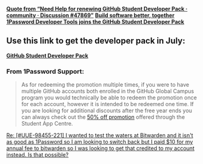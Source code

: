 [**Quote from “Need Help for renewing GitHub Student Developer Pack · community · Discussion #47869”**](https://arc.net/l/quote/otnyrzwl)
[**Build software better, together**](https://education.github.com/pack/offers)
[**1Password Developer Tools joins the GitHub Student Developer Pack**](https://blog.1password.com/github-student-developer-pack/)
## Use this link to get the developer pack in July:
[**GitHub Student Developer Pack**](https://1password.com/developers/students)
### From 1Password Support:
> As for redeeming the promotion multiple times, if you were to have multiple GitHub accounts both enrolled in the GitHub Global Campus program you would technically be able to redeem the promotion once for each account, however it is intended to be redeemed one time. If you are looking for additional discounts after the free year ends you can always check out the <a href="https://www.studentappcentre.com/App/1Password" rel="noopener" class="external-link" target="_blank"><u>50% off promotion</u></a> offered through the Student App Centre.

[Re: [#UUE-98455-221] I wanted to test the waters at Bitwarden and it isn't as good as 1Password so I am looking to switch back but I paid $10 for my annual fee to bitwarden so I was looking to get that credited to my account instead. Is that possible?](message:%3C909acc70-939a-4e2b-abdd-1e0ac920ce8d@me.com%3E)
